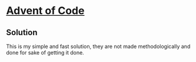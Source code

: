 # [Advent of Code](https://adventofcode.com/)

## Solution

This is my simple and fast solution, they are not made methodologically and done for
sake of getting it done.

